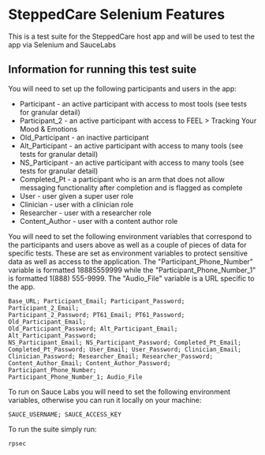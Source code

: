 # SteppedCare Selenium Features

This is a test suite for the SteppedCare host app and will be used to
test the app via Selenium and SauceLabs

## Information for running this test suite

You will need to set up the following participants and users in the app:

* Participant - an active participant with access to most tools (see tests
  for granular detail)
* Participant_2 - an active participant with access to FEEL > Tracking Your
  Mood & Emotions
* Old_Participant - an inactive participant
* Alt_Participant - an active participant with access to many tools (see tests
  for granular detail)
* NS_Participant - an active participant with access to many tools (see tests
  for granular detail)
* Completed_Pt - a participant who is an arm that does not allow messaging
  functionality after completion and is flagged as complete
* User - user given a super user role
* Clinician - user with a clinician role
* Researcher - user with a researcher role
* Content_Author - user with a content author role

You will need to set the following environment variables that correspond to
the participants and users above as well as a couple of pieces of data for
specific tests. These are set as environment variables to protect sensitive
data as well as access to the application. The  "Participant_Phone_Number"
variable is formatted 18885559999 while the "Participant_Phone_Number_1"
is formatted 1(888) 555-9999. The "Audio_File" variable is a URL specific to
the app.

    Base_URL; Participant_Email; Participant_Password; Participant_2_Email;
    Participant_2_Password; PT61_Email; PT61_Password; Old_Participant_Email;
    Old_Participant_Password; Alt_Participant_Email; Alt_Participant_Password;
    NS_Participant_Email; NS_Participant_Password; Completed_Pt_Email;
    Completed_Pt_Password; User_Email; User_Password; Clinician_Email;
    Clinician_Password; Researcher_Email; Researcher_Password;
    Content_Author_Email; Content_Author_Password; Participant_Phone_Number;
    Participant_Phone_Number_1; Audio_File

To run on Sauce Labs you will need to set the following environment variables,
otherwise you can run it locally on your machine:

    SAUCE_USERNAME; SAUCE_ACCESS_KEY

To run the suite simply run:

    rpsec
